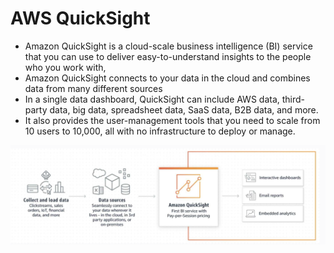 # AWS QuickSight

- Amazon QuickSight is a cloud-scale business intelligence (BI) service that you can use to deliver easy-to-understand insights to the people who you work with,
- Amazon QuickSight connects to your data in the cloud and combines data from many different sources
- In a single data dashboard, QuickSight can include AWS data, third-party data, big data, spreadsheet data, SaaS data, B2B data, and more.
- It also provides the user-management tools that you need to scale from 10 users to 10,000, all with no infrastructure to deploy or manage.

![QuickSight](./../Images/QuickSight.png)